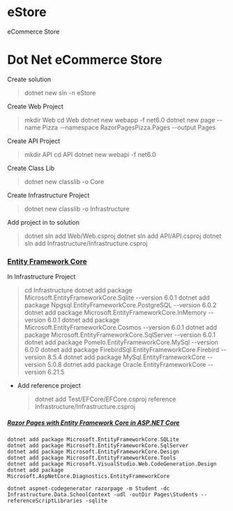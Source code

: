 # eStore

eCommerce Store

# Dot Net eCommerce Store

Create solution

> dotnet new sln -n eStore

Create Web Project

> mkdir Web
> cd Web
> dotnet new webapp -f net6.0
> dotnet new page --name Pizza --namespace RazorPagesPizza.Pages --output Pages

Create API Project

> mkdir API
> cd API
> dotnet new webapi -f net6.0

Create Class Lib

> dotnet new classlib -o Core

Create Infrastructure Project

> dotnet new classlib -o Infrastructure

Add project in to solution

> dotnet sln add Web/Web.csproj
> dotnet sln add API/API.csproj
> dotnet sln add Infrastructure/Infrastructure.csproj

### [Entity Framework Core ](https://docs.microsoft.com/en-us/ef/core/)

In Infrastructure Project

> cd Infrastructure
> dotnet add package Microsoft.EntityFrameworkCore.Sqlite --version 6.0.1
> dotnet add package Npgsql.EntityFrameworkCore.PostgreSQL --version 6.0.2
> dotnet add package Microsoft.EntityFrameworkCore.InMemory --version 6.0.1
> dotnet add package Microsoft.EntityFrameworkCore.Cosmos --version 6.0.1
> dotnet add package Microsoft.EntityFrameworkCore.SqlServer --version 6.0.1
> dotnet add package Pomelo.EntityFrameworkCore.MySql --version 6.0.0
> dotnet add package FirebirdSql.EntityFrameworkCore.Firebird --version 8.5.4
> dotnet add package MySql.EntityFrameworkCore --version 5.0.8
> dotnet add package Oracle.EntityFrameworkCore --version 6.21.5

- Add reference project

  > dotnet add Test/EFCore/EFCore.csproj reference Infrastructure/Infrastructure.csproj

##### [Razor Pages with Entity Framework Core in ASP.NET Core ](https://docs.microsoft.com/en-us/aspnet/core/data/ef-rp/intro?view=aspnetcore-6.0&tabs=visual-studio-code)

```
dotnet add package Microsoft.EntityFrameworkCore.SQLite
dotnet add package Microsoft.EntityFrameworkCore.SqlServer
dotnet add package Microsoft.EntityFrameworkCore.Design
dotnet add package Microsoft.EntityFrameworkCore.Tools
dotnet add package Microsoft.VisualStudio.Web.CodeGeneration.Design
dotnet add package Microsoft.AspNetCore.Diagnostics.EntityFrameworkCore
```

```
dotnet aspnet-codegenerator razorpage -m Student -dc Infrastructure.Data.SchoolContext -udl -outDir Pages\Students --referenceScriptLibraries -sqlite

```
